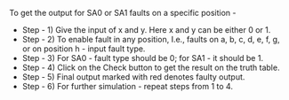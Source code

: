 To get the output for SA0 or SA1 faults on a specific position -
* Step - 1) Give the input of x and y. Here x and y can be either 0 or 1.
* Step - 2) To enable fault in any position, I.e., faults on a, b, c, d, e, f, g, or on position h - input fault type.
* Step - 3) For SA0 - fault type should be 0; for SA1 - it should be 1.
* Step - 4) Click on the Check button to get the result on the truth table.
* Step - 5) Final output marked with red denotes faulty output.
* Step - 6) For further simulation - repeat steps from 1 to 4.


